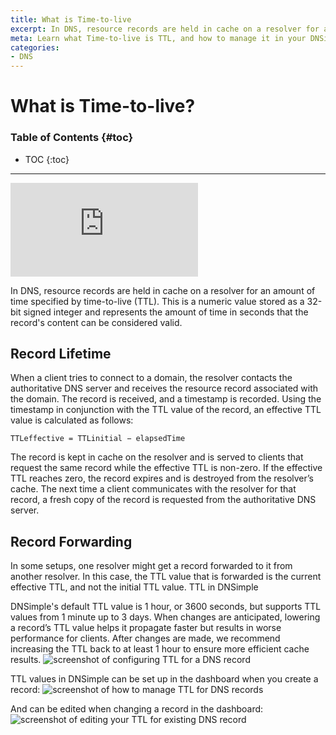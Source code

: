 ```yaml
---
title: What is Time-to-live
excerpt: In DNS, resource records are held in cache on a resolver for an amount of time specified by time-to-live (TTL).
meta: Learn what Time-to-live is TTL, and how to manage it in your DNSimple domain DNS settings to control caching of your DNS records lookup.
categories:
- DNS
---
```



# What is Time-to-live?

### Table of Contents {#toc}

* TOC
{:toc}

---

<div class="aspect-ratio aspect-ratio--16x9 z-0 mb4">
  <iframe src="https://www.youtube.com/embed/lZXu5ymxeks" class="aspect-ratio--object" frameborder="0" allow="accelerometer; autoplay; clipboard-write; encrypted-media; gyroscope; picture-in-picture" allowfullscreen></iframe>
</div>

In DNS, resource records are held in cache on a resolver for an amount of time specified by time-to-live (TTL). This is a numeric value stored as a 32-bit signed integer and represents the amount of time in seconds that the record's content can be considered valid.

## Record Lifetime
When a client tries to connect to a domain, the resolver contacts the authoritative DNS server and receives the resource record associated with the domain. The record is received, and a timestamp is recorded. Using the timestamp in conjunction with the TTL value of the record, an effective TTL value is calculated as follows:

```
TTLeffective = TTLinitial − elapsedTime
```

The record is kept in cache on the resolver and is served to clients that request the same record while the effective TTL is non-zero. If the effective TTL reaches zero, the record expires and is destroyed from the resolver’s cache. The next time a client communicates with the resolver for that record, a fresh copy of the record is requested from the authoritative DNS server.

## Record Forwarding

In some setups, one resolver might get a record forwarded to it from another resolver. In this case, the TTL value that is forwarded is the current effective TTL, and not the initial TTL value.
TTL in DNSimple

DNSimple's default TTL value is 1 hour, or 3600 seconds, but supports TTL values from 1 minute up to 3 days. When changes are anticipated, lowering a record’s TTL value helps it propagate faster but results in worse performance for clients. After changes are made, we recommend increasing the TTL back to at least 1 hour to ensure more efficient cache results.
![screenshot of configuring TTL for a DNS record](/files/ttl-configure.png)

TTL values in DNSimple can be set up in the dashboard when you create a record:
![screenshot of how to manage TTL for DNS records](/files/ttl-manage.png)

And can be edited when changing a record in the dashboard:
![screenshot of editing your TTL for existing DNS record](/files/ttl-regions.png)



